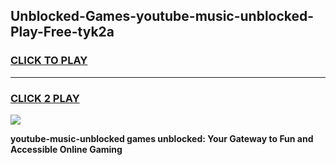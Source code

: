 
## Unblocked-Games-youtube-music-unblocked-Play-Free-tyk2a
<h3>
<a href="https://premium76.site?title=youtube-music-unblocked&ref=12A">CLICK TO PLAY</a></h3>
<hr>

<h3>
<a href="https://premium76.site?title=youtube-music-unblocked&ref=12A">CLICK 2 PLAY</a>
  
</h3>

<a href="https://premium76.site?title=youtube-music-unblocked&ref=12A"><img src="https://clearcache.store/games.png"></a>


**youtube-music-unblocked games unblocked: Your Gateway to Fun and Accessible Online Gaming**
